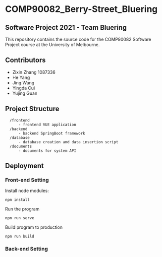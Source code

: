 # **COMP90082_Berry-Street_Bluering**
## **Software Project 2021 - Team Bluering**
This repository contains the source code for the COMP90082 Software Project course at the University of Melbourne.

## **Contributors**
- Zixin Zhang 	1087336
- He Yang
- Jing Wang
- Yingda Cui
- Yujing Guan

## **Project Structure**
```
  /frontend
      - frontend VUE application
  /backend
      - backend SpringBoot framework
  /database
      - database creation and data insertion script
  /documents
      - documents for system API 
```
## **Deployment**
### **Front-end Setting**
Install node modules:
```
npm install
```
Run the program   
```
npm run serve  
```
Build program to production 
```
npm run build  
```
### **Back-end Setting**
